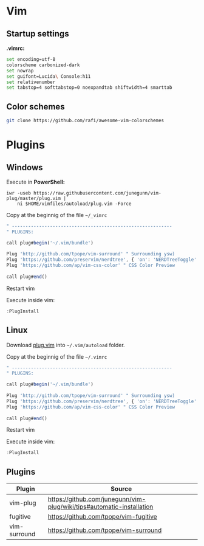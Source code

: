 # Vim

## Startup settings

**.vimrc:**
```bash
set encoding=utf-8
colorscheme carbonized-dark
set nowrap
set guifont=Lucida\ Console:h11
set relativenumber
set tabstop=4 softtabstop=0 noexpandtab shiftwidth=4 smarttab
```

## Color schemes

```bash
git clone https://github.com/rafi/awesome-vim-colorschemes
```

# Plugins

## Windows

Execute in **PowerShell:**

```shell
iwr -useb https://raw.githubusercontent.com/junegunn/vim-plug/master/plug.vim |`
    ni $HOME/vimfiles/autoload/plug.vim -Force
```

Copy at the beginnig of the file `~/_vimrc`

```js
" -----------------------------------------------------------
" PLUGINS: 

call plug#begin('~/.vim/bundle')
 
Plug 'http://github.com/tpope/vim-surround' " Surrounding ysw)
Plug 'https://github.com/preservim/nerdtree', { 'on': 'NERDTreeToggle' }
Plug 'https://github.com/ap/vim-css-color' " CSS Color Preview
 
call plug#end()
```

Restart vim

Execute inside vim:

```js
:PlugInstall
```
## Linux

Download [plug.vim](https://raw.githubusercontent.com/junegunn/vim-plug/master/plug.vim) into `~/.vim/autoload` folder.

Copy at the beginnig of the file `~/.vimrc`

```js
" -----------------------------------------------------------
" PLUGINS: 

call plug#begin('~/.vim/bundle')
 
Plug 'http://github.com/tpope/vim-surround' " Surrounding ysw)
Plug 'https://github.com/preservim/nerdtree', { 'on': 'NERDTreeToggle' }
Plug 'https://github.com/ap/vim-css-color' " CSS Color Preview
 
call plug#end()
```

Restart vim

Execute inside vim:

```js
:PlugInstall
```

## Plugins

| Plugin | Source |
|-|-|
|vim-plug|https://github.com/junegunn/vim-plug/wiki/tips#automatic-installation|
|fugitive|https://github.com/tpope/vim-fugitive|
|vim-surround|https://github.com/tpope/vim-surround| 

